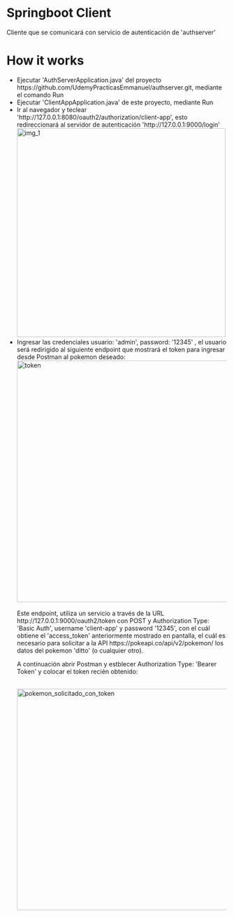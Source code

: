 <h1>Springboot Client</h1>
<p>Cliente que se comunicará con servicio de autenticación de 'authserver'</p>
<h1>How it works</h1>
<ul>
  <li>Ejecutar 'AuthServerApplication.java' del proyecto https://github.com/UdemyPracticasEmmanuel/authserver.git, mediante el comando Run
  </li>
  <li>Ejecutar 'ClientAppApplication.java' de este proyecto, mediante Run</li>
  <li>Ir al navegador y teclear 'http://127.0.0.1:8080/oauth2/authorization/client-app', esto redireccionará al servidor de autenticación 'http://127.0.0.1:9000/login' <br>
  <img width="477" alt="img_1" src="https://github.com/UdemyPracticasEmmanuel/client-app/assets/170979954/68f9d1f0-57ce-42f2-9dac-254a04aeca70">
  </li>
  <li>Ingresar las credenciales usuario: 'admin', password: '12345' , el usuario será redirigido al siguiente endpoint que mostrará el token para ingresar desde Postman al pokemon deseado: <br>
  <img width="552" alt="token" src="https://github.com/UdemyPracticasEmmanuel/client-app/assets/170979954/685f339b-adba-4d91-8adb-2705e6edba6e">
    <br>
  </li>
<p>Este endpoint, utiliza un servicio a través de la URL http://127.0.0.1:9000/oauth2/token con POST y Authorization Type: 'Basic Auth', username 'client-app' y password '12345', con el cuál obtiene el 'access_token' anteriormente mostrado en pantalla, el cuál es necesario para solicitar a la API https://pokeapi.co/api/v2/pokemon/ los datos del pokemon 'ditto' (o cualquier otro).</p>
  <p>A continuación abrir Postman y estblecer Authorization Type: 'Bearer Token' y colocar el token recién obtenido:</p> <br>
  <img width="506" alt="pokemon_solicitado_con_token" src="https://github.com/UdemyPracticasEmmanuel/client-app/assets/170979954/3f41bd9f-017d-45b6-b1a3-d8d853ad6067"><br>
</ul>
